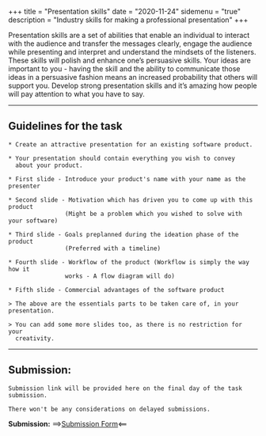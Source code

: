 +++
title = "Presentation skills"
date = "2020-11-24"
sidemenu = "true"
description = "Industry skills for making a professional presentation"
+++

Presentation skills are a set of abilities that enable an individual to interact with the audience and transfer the messages clearly, engage the audience while presenting and interpret and understand the mindsets of the listeners. These skills will polish and enhance one’s persuasive skills. Your ideas are important to you - having the skill and the ability to communicate those ideas in a persuasive fashion means an increased probability that others will support you. Develop strong presentation skills and it’s amazing how people will pay attention to what you have to say.

------
## Guidelines for the task

```
* Create an attractive presentation for an existing software product.  

* Your presentation should contain everything you wish to convey  
  about your product.  

* First slide - Introduce your product's name with your name as the presenter  

* Second slide - Motivation which has driven you to come up with this product  
                (Might be a problem which you wished to solve with your software)  

* Third slide - Goals preplanned during the ideation phase of the product   
                (Preferred with a timeline)  

* Fourth slide - Workflow of the product (Workflow is simply the way how it  
                works - A flow diagram will do)  

* Fifth slide - Commercial advantages of the software product  

> The above are the essentials parts to be taken care of, in your presentation.  

> You can add some more slides too, as there is no restriction for your  
  creativity.  
```
------

## Submission:

``````
Submission link will be provided here on the final day of the task submission.  

There won't be any considerations on delayed submissions.  
``````
**Submission:** ==>[Submission Form](https://docs.google.com/forms/d/e/1FAIpQLSddwGyolHqQ1oDw4b022tgWUdSdNM9Rb2L-1QUBGooRS-IolQ/viewform?usp=sf_link)<==




